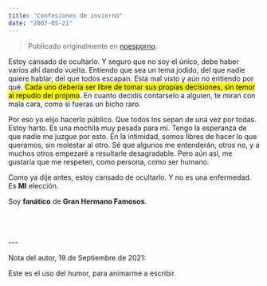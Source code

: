 ```yaml
---
title: "Confesiones de invierno"
date: "2007-05-21"
---
```


> Publicado originalmente en [noesporno](/noesporno).

Estoy cansado de ocultarlo. Y seguro que no soy el único, debe haber varios ahí dando vuelta. Entiendo que sea un tema jodido, del que nadie quiere hablar, del que todos escapan. Está mal visto y aún no entiendo por qué. <mark>Cada uno debería ser libre de tomar sus propias decisiones, sin temor al repudio del prójimo</mark>. En cuanto decidís contarselo a alguien, te miran con mala cara, como si fueras un bicho raro.

Por eso yo elijo hacerlo público. Que todos los sepan de una vez por todas. Estoy harto. Es una mochila muy pesada para mí. Tengo la esperanza de que nadie me juzgue por esto. En la intimidad, somos libres de hacer lo que queramos, sin molestar al otro. Sé que algunos me entenderán, otros no, y a muchos otros empezaré a resultarle desagradable. Pero aún así, me gustaría que me respeten, como persona, como ser humano.

Como ya dije antes, estoy cansado de ocultarlo. Y no es una enfermedad. Es **MI** elección.

Soy **fanático** de **Gran Hermano Famosos**.

<br>
<br>
<br>
---

Nota del autor, 19 de Septiembre de 2021:

Este es el uso del humor, para animarme a escribir.